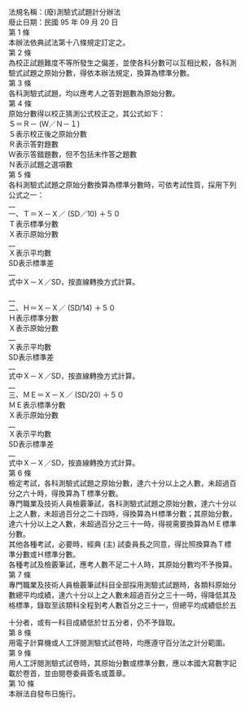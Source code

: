 法規名稱：(廢)測驗式試題計分辦法  
廢止日期：民國 95 年 09 月 20 日  
第 1 條  
本辦法依典試法第十八條規定訂定之。  
第 2 條  
為校正試題難度不等所發生之偏差，並使各科分數可以互相比較，各科測  
驗式試題之原始分數，得依本辦法規定，換算為標準分數。  
第 3 條  
各科測驗式試題，均以應考人之答對題數為原始分數。  
第 4 條  
原始分數得以校正猜測公式校正之，其公式如下：  
Ｓ＝Ｒ－ (Ｗ／Ｎ－１)  
Ｓ表示校正後之原始分數  
Ｒ表示答對題數  
Ｗ表示答錯題數，但不包括未作答之題數  
Ｎ表示試題之選項數  
第 5 條  
各科測驗式試題之原始分數換算為標準分數時，可依考試性質，採用下列  
公式之一：  
__  
一、Ｔ＝Ｘ－Ｘ／ (SD／10) ＋５０  
Ｔ表示標準分數  
Ｘ表示原始分數  
__  
Ｘ表示平均數  
SD表示標準差  
__  
式中Ｘ－Ｘ／SD，按直線轉換方式計算。  


__  
二、Ｈ＝Ｘ－Ｘ／ (SD/14) ＋５０  
Ｈ表示標準分數  
Ｘ表示原始分數  
__  
Ｘ表示平均數  
SD表示標準差  
__  
式中Ｘ－Ｘ／SD，按直線轉換方式計算。  
__  
三、ＭＥ＝Ｘ－Ｘ／ (SD/20) ＋５０  
ＭＥ表示標準分數  
Ｘ表示原始分數  
__  
Ｘ表示平均數  
SD表示標準差  
__  
式中Ｘ－Ｘ／SD，按直線轉換方式計算。  
第 6 條  
檢定考試，各科測驗式試題之原始分數，達六十分以上之人數，未超過百  
分之六十時，得換算為Ｔ標準分數。  
專門職業及技術人員檢覈筆試，各科測驗式試題之原始分數，達六十分以  
上之人數，未超過百分之二十四時，得換算為Ｈ標準分數；其原始分數，  
達六十分以上之人數，未超過百分之三十一時，得視需要換算為ＭＥ標準  
分數。  
其他各種考試，必要時，經典 (主) 試委員長之同意，得比照換算為Ｔ標  
準分數或Ｈ標準分數。  
各種考試及檢覈筆試，應考人數不足二十人時，其原始分數均不予換算。  
第 7 條  
專門職業及技術人員檢覈筆試科目全部採用測驗式試題時，各類科原始分  
數總平均成績，達六十分以上之人數未超過百分之三十一時，得降低其及  
格標準，錄取至該類科全程到考人數百分之三十一，但總平均成績低於五  


十分者，或有一科目成績低於廿五分者，仍不予錄取。  
第 8 條  
用電子計算機或人工評閱測驗式試卷時，均應遵守百分法之計分範圍。  
第 9 條  
用人工評閱測驗式試卷時，其原始分數或標準分數，應以本國大寫數字記  
載於卷首，並由閱卷委員簽名或蓋章。  
第 10 條  
本辦法自發布日施行。  



